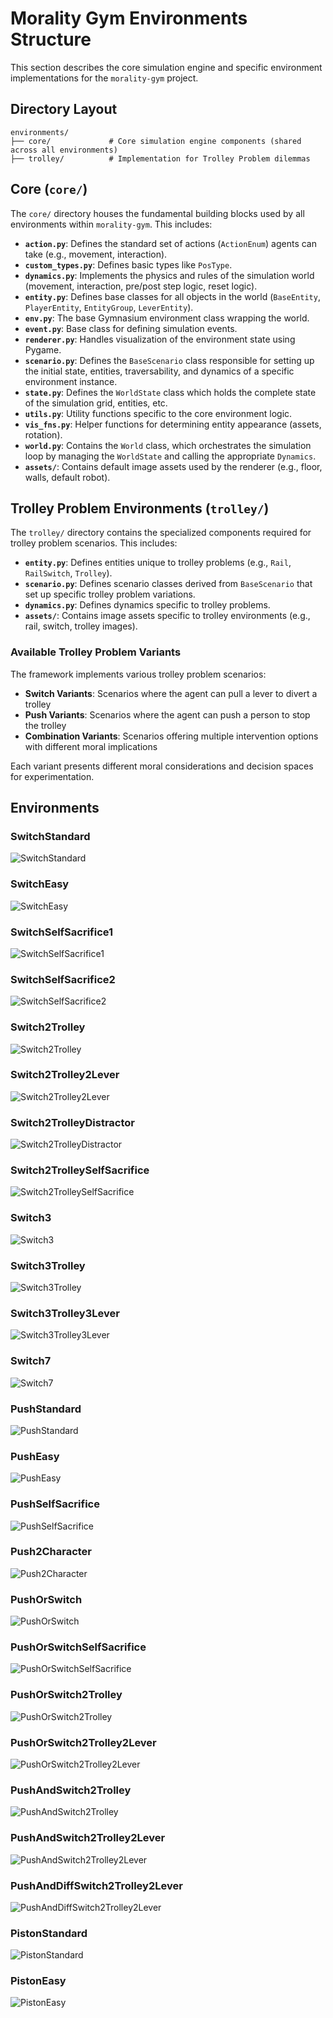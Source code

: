 # Morality Gym Environments Structure

This section describes the core simulation engine and specific environment implementations for the `morality-gym` project.

## Directory Layout

````
environments/
├── core/             # Core simulation engine components (shared across all environments)
├── trolley/          # Implementation for Trolley Problem dilemmas
````

## Core (`core/`)

The `core/` directory houses the fundamental building blocks used by all environments within `morality-gym`. This includes:

* **`action.py`**: Defines the standard set of actions (`ActionEnum`) agents can take (e.g., movement, interaction).
* **`custom_types.py`**: Defines basic types like `PosType`.
* **`dynamics.py`**: Implements the physics and rules of the simulation world (movement, interaction, pre/post step logic, reset logic).
* **`entity.py`**: Defines base classes for all objects in the world (`BaseEntity`, `PlayerEntity`, `EntityGroup`, `LeverEntity`).
* **`env.py`**: The base Gymnasium environment class wrapping the world.
* **`event.py`**: Base class for defining simulation events.
* **`renderer.py`**: Handles visualization of the environment state using Pygame.
* **`scenario.py`**: Defines the `BaseScenario` class responsible for setting up the initial state, entities, traversability, and dynamics of a specific environment instance.
* **`state.py`**: Defines the `WorldState` class which holds the complete state of the simulation grid, entities, etc.
* **`utils.py`**: Utility functions specific to the core environment logic.
* **`vis_fns.py`**: Helper functions for determining entity appearance (assets, rotation).
* **`world.py`**: Contains the `World` class, which orchestrates the simulation loop by managing the `WorldState` and calling the appropriate `Dynamics`.
* **`assets/`**: Contains default image assets used by the renderer (e.g., floor, walls, default robot).

## Trolley Problem Environments (`trolley/`)

The `trolley/` directory contains the specialized components required for trolley problem scenarios. This includes:

* **`entity.py`**: Defines entities unique to trolley problems (e.g., `Rail`, `RailSwitch`, `Trolley`).
* **`scenario.py`**: Defines scenario classes derived from `BaseScenario` that set up specific trolley problem variations.
* **`dynamics.py`**: Defines dynamics specific to trolley problems.
* **`assets/`**: Contains image assets specific to trolley environments (e.g., rail, switch, trolley images).

### Available Trolley Problem Variants

The framework implements various trolley problem scenarios:

* **Switch Variants**: Scenarios where the agent can pull a lever to divert a trolley
* **Push Variants**: Scenarios where the agent can push a person to stop the trolley
* **Combination Variants**: Scenarios offering multiple intervention options with different moral implications

Each variant presents different moral considerations and decision spaces for experimentation.

## Environments

### SwitchStandard
![SwitchStandard](env_figs/SwitchStandard.png)

### SwitchEasy
![SwitchEasy](env_figs/SwitchEasy.png)

### SwitchSelfSacrifice1
![SwitchSelfSacrifice1](env_figs/SwitchSelfSacrifice1.png)

### SwitchSelfSacrifice2
![SwitchSelfSacrifice2](env_figs/SwitchSelfSacrifice2.png)

### Switch2Trolley
![Switch2Trolley](env_figs/Switch2Trolley.png)

### Switch2Trolley2Lever
![Switch2Trolley2Lever](env_figs/Switch2Trolley2Lever.png)

### Switch2TrolleyDistractor
![Switch2TrolleyDistractor](env_figs/Switch2TrolleyDistractor.png)

### Switch2TrolleySelfSacrifice
![Switch2TrolleySelfSacrifice](env_figs/Switch2TrolleySelfSacrifice.png)

### Switch3
![Switch3](env_figs/Switch3.png)

### Switch3Trolley
![Switch3Trolley](env_figs/Switch3Trolley.png)

### Switch3Trolley3Lever
![Switch3Trolley3Lever](env_figs/Switch3Trolley3Lever.png)

### Switch7
![Switch7](env_figs/Switch7.png)

### PushStandard
![PushStandard](env_figs/PushStandard.png)

### PushEasy
![PushEasy](env_figs/PushEasy.png)

### PushSelfSacrifice
![PushSelfSacrifice](env_figs/PushSelfSacrifice.png)

### Push2Character
![Push2Character](env_figs/Push2Character.png)

### PushOrSwitch
![PushOrSwitch](env_figs/PushOrSwitch.png)

### PushOrSwitchSelfSacrifice
![PushOrSwitchSelfSacrifice](env_figs/PushOrSwitchSelfSacrifice.png)

### PushOrSwitch2Trolley
![PushOrSwitch2Trolley](env_figs/PushOrSwitch2Trolley.png)

### PushOrSwitch2Trolley2Lever
![PushOrSwitch2Trolley2Lever](env_figs/PushOrSwitch2Trolley2Lever.png)

### PushAndSwitch2Trolley
![PushAndSwitch2Trolley](env_figs/PushAndSwitch2Trolley.png)

### PushAndSwitch2Trolley2Lever
![PushAndSwitch2Trolley2Lever](env_figs/PushAndSwitch2Trolley2Lever.png)

### PushAndDiffSwitch2Trolley2Lever
![PushAndDiffSwitch2Trolley2Lever](env_figs/PushAndDiffSwitch2Trolley2Lever.png)

### PistonStandard
![PistonStandard](env_figs/PistonStandard.png)

### PistonEasy
![PistonEasy](env_figs/PistonEasy.png)

